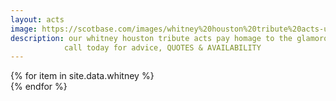 ```yaml
---
layout: acts
image: https://scotbase.com/images/whitney%20houston%20tribute%20acts-u632646-fr.jpg
description: our whitney houston tribute acts pay homage to the glamorous star who was the most awarded female artist of all time,  with two Emmy Awards, six Grammy Awards, 30 Billboard Music Awards, 22 American Music Awards, among a total of 415 career awards as of 2010.She held the all-time record for the most American Music Awards of any female solo artist and shared the record with Michael Jackson for the most AMAs ever won in a single year with eight wins in 1994.Houston won a record 11 Billboard Music Awards at its fourth ceremony in 1993.[348] She also had the record for the most WMAs won in a single year, winning five awards at the 6th World Music Awards in 1994. she went on to win an MTV Video Music Award when "You Belong with Me" was named Best Female Video.we are proud to present these fabulous whitney tribute acts who do more than justice to the queen of the night.our whitney houston tribute acts are in big demand so book well in advance of your venue date to avoid disappointment. <hr>
            call today for advice, QUOTES & AVAILABILITY
---
```


<div class="row mt-4 mb-4">
  {% for item in site.data.whitney %}
    <div class="col-md-4 mb-5">
      <div class="card border-0 shadow h-100">
        <a href="/acts/{{ item.title | slugify }}">
          <img class="card-img-top" src="{{ item.image_src }}" alt="" />
        </a>
      </div>
    </div>
  {% endfor %}
</div>